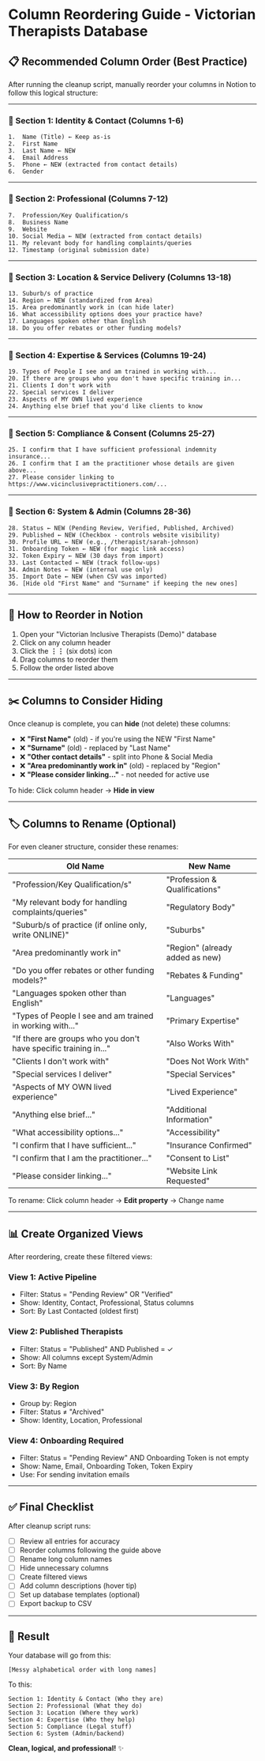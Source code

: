 # Column Reordering Guide - Victorian Therapists Database

## 📋 **Recommended Column Order (Best Practice)**

After running the cleanup script, manually reorder your columns in Notion to follow this logical structure:

---

### **🔷 Section 1: Identity & Contact (Columns 1-6)**

```
1.  Name (Title) ← Keep as-is
2.  First Name
3.  Last Name ← NEW
4.  Email Address
5.  Phone ← NEW (extracted from contact details)
6.  Gender
```

---

### **🔷 Section 2: Professional (Columns 7-12)**

```
7.  Profession/Key Qualification/s
8.  Business Name
9.  Website
10. Social Media ← NEW (extracted from contact details)
11. My relevant body for handling complaints/queries
12. Timestamp (original submission date)
```

---

### **🔷 Section 3: Location & Service Delivery (Columns 13-18)**

```
13. Suburb/s of practice
14. Region ← NEW (standardized from Area)
15. Area predominantly work in (can hide later)
16. What accessibility options does your practice have?
17. Languages spoken other than English
18. Do you offer rebates or other funding models?
```

---

### **🔷 Section 4: Expertise & Services (Columns 19-24)**

```
19. Types of People I see and am trained in working with...
20. If there are groups who you don't have specific training in...
21. Clients I don't work with
22. Special services I deliver
23. Aspects of MY OWN lived experience
24. Anything else brief that you'd like clients to know
```

---

### **🔷 Section 5: Compliance & Consent (Columns 25-27)**

```
25. I confirm that I have sufficient professional indemnity insurance... 
26. I confirm that I am the practitioner whose details are given above...
27. Please consider linking to https://www.vicinclusivepractitioners.com/...
```

---

### **🔷 Section 6: System & Admin (Columns 28-36)**

```
28. Status ← NEW (Pending Review, Verified, Published, Archived)
29. Published ← NEW (Checkbox - controls website visibility)
30. Profile URL ← NEW (e.g., /therapist/sarah-johnson)
31. Onboarding Token ← NEW (for magic link access)
32. Token Expiry ← NEW (30 days from import)
33. Last Contacted ← NEW (track follow-ups)
34. Admin Notes ← NEW (internal use only)
35. Import Date ← NEW (when CSV was imported)
36. [Hide old "First Name" and "Surname" if keeping the new ones]
```

---

## 🎨 **How to Reorder in Notion**

1. Open your "Victorian Inclusive Therapists (Demo)" database
2. Click on any column header
3. Click the **⋮⋮** (six dots) icon
4. Drag columns to reorder them
5. Follow the order listed above

---

## ✂️ **Columns to Consider Hiding**

Once cleanup is complete, you can **hide** (not delete) these columns:

- ❌ **"First Name"** (old) - if you're using the NEW "First Name"
- ❌ **"Surname"** (old) - replaced by "Last Name"
- ❌ **"Other contact details"** - split into Phone & Social Media
- ❌ **"Area predominantly work in"** (old) - replaced by "Region"
- ❌ **"Please consider linking..."** - not needed for active use

To hide: Click column header → **Hide in view**

---

## 🏷️ **Columns to Rename (Optional)**

For even cleaner structure, consider these renames:

| Old Name | New Name |
|----------|----------|
| "Profession/Key Qualification/s" | "Profession & Qualifications" |
| "My relevant body for handling complaints/queries" | "Regulatory Body" |
| "Suburb/s of practice (if online only, write ONLINE)" | "Suburbs" |
| "Area predominantly work in" | "Region" (already added as new) |
| "Do you offer rebates or other funding models?" | "Rebates & Funding" |
| "Languages spoken other than English" | "Languages" |
| "Types of People I see and am trained in working with..." | "Primary Expertise" |
| "If there are groups who you don't have specific training in..." | "Also Works With" |
| "Clients I don't work with" | "Does Not Work With" |
| "Special services I deliver" | "Special Services" |
| "Aspects of MY OWN lived experience" | "Lived Experience" |
| "Anything else brief..." | "Additional Information" |
| "What accessibility options..." | "Accessibility" |
| "I confirm that I have sufficient..." | "Insurance Confirmed" |
| "I confirm that I am the practitioner..." | "Consent to List" |
| "Please consider linking..." | "Website Link Requested" |

To rename: Click column header → **Edit property** → Change name

---

## 📊 **Create Organized Views**

After reordering, create these filtered views:

### **View 1: Active Pipeline**
- Filter: Status = "Pending Review" OR "Verified"
- Show: Identity, Contact, Professional, Status columns
- Sort: By Last Contacted (oldest first)

### **View 2: Published Therapists**
- Filter: Status = "Published" AND Published = ✓
- Show: All columns except System/Admin
- Sort: By Name

### **View 3: By Region**
- Group by: Region
- Filter: Status ≠ "Archived"
- Show: Identity, Location, Professional

### **View 4: Onboarding Required**
- Filter: Status = "Pending Review" AND Onboarding Token is not empty
- Show: Name, Email, Onboarding Token, Token Expiry
- Use: For sending invitation emails

---

## ✅ **Final Checklist**

After cleanup script runs:

- [ ] Review all entries for accuracy
- [ ] Reorder columns following the guide above
- [ ] Rename long column names
- [ ] Hide unnecessary columns
- [ ] Create filtered views
- [ ] Add column descriptions (hover tip)
- [ ] Set up database templates (optional)
- [ ] Export backup to CSV

---

## 🎯 **Result**

Your database will go from this:
```
[Messy alphabetical order with long names]
```

To this:
```
Section 1: Identity & Contact (Who they are)
Section 2: Professional (What they do)
Section 3: Location (Where they work)
Section 4: Expertise (Who they help)
Section 5: Compliance (Legal stuff)
Section 6: System (Admin/backend)
```

**Clean, logical, and professional!** ✨
